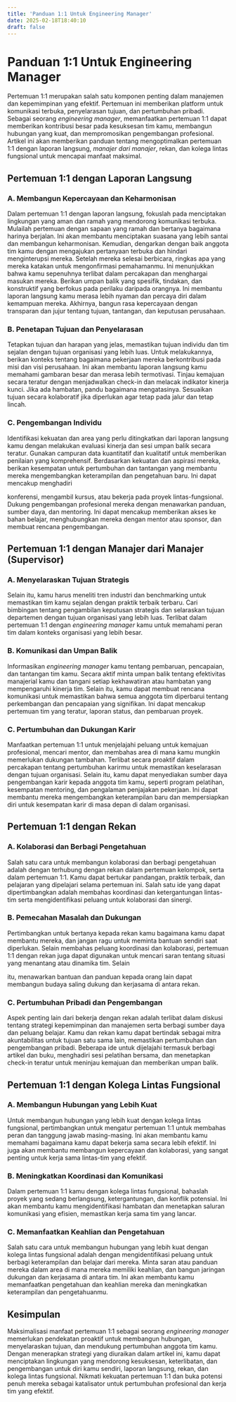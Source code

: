 ```yaml
---
title: 'Panduan 1:1 Untuk Engineering Manager'
date: 2025-02-18T18:40:10
draft: false
---
```


# Panduan 1:1 Untuk Engineering Manager

Pertemuan 1:1 merupakan salah satu komponen penting dalam manajemen dan kepemimpinan yang efektif. Pertemuan ini memberikan platform untuk komunikasi terbuka, penyelarasan tujuan, dan pertumbuhan pribadi. Sebagai seorang _engineering manager_, memanfaatkan pertemuan 1:1 dapat memberikan kontribusi besar pada kesuksesan tim kamu, membangun hubungan yang kuat, dan mempromosikan pengembangan profesional. Artikel ini akan memberikan panduan tentang mengoptimalkan pertemuan 1:1 dengan laporan langsung, _manajer dari manajer_, rekan, dan kolega lintas fungsional untuk mencapai manfaat maksimal.

## Pertemuan 1:1 dengan Laporan Langsung

### A. Membangun Kepercayaan dan Keharmonisan

Dalam pertemuan 1:1 dengan laporan langsung, fokuslah pada menciptakan lingkungan yang aman dan ramah yang mendorong komunikasi terbuka. Mulailah pertemuan dengan sapaan yang ramah dan bertanya bagaimana harinya berjalan. Ini akan membantu menciptakan suasana yang lebih santai dan membangun keharmonisan. Kemudian, dengarkan dengan baik anggota tim kamu dengan mengajukan pertanyaan terbuka dan hindari menginterupsi mereka. Setelah mereka selesai berbicara, ringkas apa yang mereka katakan untuk mengonfirmasi pemahamanmu. Ini menunjukkan bahwa kamu sepenuhnya terlibat dalam percakapan dan menghargai masukan mereka. Berikan umpan balik yang spesifik, tindakan, dan konstruktif yang berfokus pada perilaku daripada orangnya. Ini membantu laporan langsung kamu merasa lebih nyaman dan percaya diri dalam kemampuan mereka. Akhirnya, bangun rasa kepercayaan dengan transparan dan jujur tentang tujuan, tantangan, dan keputusan perusahaan.

### B. Penetapan Tujuan dan Penyelarasan

Tetapkan tujuan dan harapan yang jelas, memastikan tujuan individu dan tim sejalan dengan tujuan organisasi yang lebih luas. Untuk melakukannya, berikan konteks tentang bagaimana pekerjaan mereka berkontribusi pada misi dan visi perusahaan. Ini akan membantu laporan langsung kamu memahami gambaran besar dan merasa lebih termotivasi. Tinjau kemajuan secara teratur dengan menjadwalkan check-in dan melacak indikator kinerja kunci. Jika ada hambatan, pandu bagaimana mengatasinya. Sesuaikan tujuan secara kolaboratif jika diperlukan agar tetap pada jalur dan tetap lincah.

### C. Pengembangan Individu

Identifikasi kekuatan dan area yang perlu ditingkatkan dari laporan langsung kamu dengan melakukan evaluasi kinerja dan sesi umpan balik secara teratur. Gunakan campuran data kuantitatif dan kualitatif untuk memberikan penilaian yang komprehensif. Berdasarkan kekuatan dan aspirasi mereka, berikan kesempatan untuk pertumbuhan dan tantangan yang membantu mereka mengembangkan keterampilan dan pengetahuan baru. Ini dapat mencakup menghadiri

konferensi, mengambil kursus, atau bekerja pada proyek lintas-fungsional. Dukung pengembangan profesional mereka dengan menawarkan panduan, sumber daya, dan mentoring. Ini dapat mencakup memberikan akses ke bahan belajar, menghubungkan mereka dengan mentor atau sponsor, dan membuat rencana pengembangan.

## Pertemuan 1:1 dengan Manajer dari Manajer (Supervisor)

### A. Menyelaraskan Tujuan Strategis

Selain itu, kamu harus meneliti tren industri dan benchmarking untuk memastikan tim kamu sejalan dengan praktik terbaik terbaru. Cari bimbingan tentang pengambilan keputusan strategis dan selaraskan tujuan departemen dengan tujuan organisasi yang lebih luas. Terlibat dalam pertemuan 1:1 dengan _engineering manager_ kamu untuk memahami peran tim dalam konteks organisasi yang lebih besar.

### B. Komunikasi dan Umpan Balik

Informasikan _engineering manager_ kamu tentang pembaruan, pencapaian, dan tantangan tim kamu. Secara aktif minta umpan balik tentang efektivitas manajerial kamu dan tangani setiap kekhawatiran atau hambatan yang mempengaruhi kinerja tim. Selain itu, kamu dapat membuat rencana komunikasi untuk memastikan bahwa semua anggota tim diperbarui tentang perkembangan dan pencapaian yang signifikan. Ini dapat mencakup pertemuan tim yang teratur, laporan status, dan pembaruan proyek.

### C. Pertumbuhan dan Dukungan Karir

Manfaatkan pertemuan 1:1 untuk menjelajahi peluang untuk kemajuan profesional, mencari mentor, dan membahas area di mana kamu mungkin memerlukan dukungan tambahan. Terlibat secara proaktif dalam percakapan tentang pertumbuhan karirmu untuk memastikan keselarasan dengan tujuan organisasi. Selain itu, kamu dapat menyediakan sumber daya pengembangan karir kepada anggota tim kamu, seperti program pelatihan, kesempatan mentoring, dan pengalaman penjajakan pekerjaan. Ini dapat membantu mereka mengembangkan keterampilan baru dan mempersiapkan diri untuk kesempatan karir di masa depan di dalam organisasi.

## Pertemuan 1:1 dengan Rekan

### A. Kolaborasi dan Berbagi Pengetahuan

Salah satu cara untuk membangun kolaborasi dan berbagi pengetahuan adalah dengan terhubung dengan rekan dalam pertemuan kelompok, serta dalam pertemuan 1:1. Kamu dapat bertukar pandangan, praktik terbaik, dan pelajaran yang dipelajari selama pertemuan ini. Salah satu ide yang dapat dipertimbangkan adalah membahas koordinasi dan ketergantungan lintas-tim serta mengidentifikasi peluang untuk kolaborasi dan sinergi.

### B. Pemecahan Masalah dan Dukungan

Pertimbangkan untuk bertanya kepada rekan kamu bagaimana kamu dapat membantu mereka, dan jangan ragu untuk meminta bantuan sendiri saat diperlukan. Selain membahas peluang koordinasi dan kolaborasi, pertemuan 1:1 dengan rekan juga dapat digunakan untuk mencari saran tentang situasi yang menantang atau dinamika tim. Selain

itu, menawarkan bantuan dan panduan kepada orang lain dapat membangun budaya saling dukung dan kerjasama di antara rekan.

### C. Pertumbuhan Pribadi dan Pengembangan

Aspek penting lain dari bekerja dengan rekan adalah terlibat dalam diskusi tentang strategi kepemimpinan dan manajemen serta berbagi sumber daya dan peluang belajar. Kamu dan rekan kamu dapat bertindak sebagai mitra akuntabilitas untuk tujuan satu sama lain, memastikan pertumbuhan dan pengembangan pribadi. Beberapa ide untuk dijelajahi termasuk berbagi artikel dan buku, menghadiri sesi pelatihan bersama, dan menetapkan check-in teratur untuk meninjau kemajuan dan memberikan umpan balik.

## Pertemuan 1:1 dengan Kolega Lintas Fungsional

### A. Membangun Hubungan yang Lebih Kuat

Untuk membangun hubungan yang lebih kuat dengan kolega lintas fungsional, pertimbangkan untuk mengatur pertemuan 1:1 untuk membahas peran dan tanggung jawab masing-masing. Ini akan membantu kamu memahami bagaimana kamu dapat bekerja sama secara lebih efektif. Ini juga akan membantu membangun kepercayaan dan kolaborasi, yang sangat penting untuk kerja sama lintas-tim yang efektif.

### B. Meningkatkan Koordinasi dan Komunikasi

Dalam pertemuan 1:1 kamu dengan kolega lintas fungsional, bahaslah proyek yang sedang berlangsung, ketergantungan, dan konflik potensial. Ini akan membantu kamu mengidentifikasi hambatan dan menetapkan saluran komunikasi yang efisien, memastikan kerja sama tim yang lancar.

### C. Memanfaatkan Keahlian dan Pengetahuan

Salah satu cara untuk membangun hubungan yang lebih kuat dengan kolega lintas fungsional adalah dengan mengidentifikasi peluang untuk berbagi keterampilan dan belajar dari mereka. Minta saran atau panduan mereka dalam area di mana mereka memiliki keahlian, dan bangun jaringan dukungan dan kerjasama di antara tim. Ini akan membantu kamu memanfaatkan pengetahuan dan keahlian mereka dan meningkatkan keterampilan dan pengetahuanmu.

## Kesimpulan

Maksimalisasi manfaat pertemuan 1:1 sebagai seorang _engineering manager_ memerlukan pendekatan proaktif untuk membangun hubungan, menyelaraskan tujuan, dan mendukung pertumbuhan anggota tim kamu. Dengan menerapkan strategi yang diuraikan dalam artikel ini, kamu dapat menciptakan lingkungan yang mendorong kesuksesan, keterlibatan, dan pengembangan untuk diri kamu sendiri, laporan langsung, rekan, dan kolega lintas fungsional. Nikmati kekuatan pertemuan 1:1 dan buka potensi penuh mereka sebagai katalisator untuk pertumbuhan profesional dan kerja tim yang efektif.

